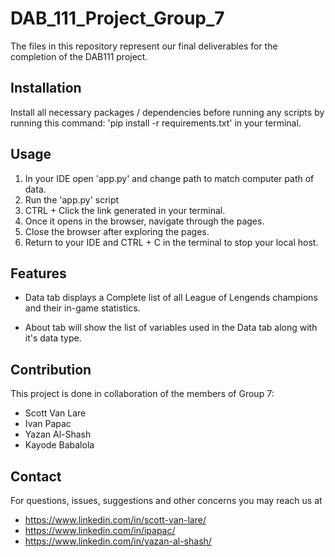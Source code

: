 # DAB_111_Project_Group_7

The files in this repository represent our final deliverables for the completion of the DAB111 project.

##  Installation
Install all necessary packages / dependencies before running any scripts by running this command: 'pip install -r requirements.txt' in your terminal.

## Usage
1. In your IDE open 'app.py' and change path to match computer path of data.
2. Run the 'app.py' script
3. CTRL + Click the link generated in your terminal.
4. Once it opens in the browser, navigate through the pages.
5. Close the browser after exploring the pages.
6. Return to your IDE and CTRL + C in the terminal to stop your local host.


## Features
* Data tab displays a Complete list of all League of Lengends champions and their in-game statistics.

* About tab will show the list of variables used in the Data tab along with it's data type.

## Contribution
This project is done in collaboration of the members of Group 7:

* Scott Van Lare
* Ivan Papac
* Yazan Al-Shash
* Kayode Babalola

## Contact
For questions, issues, suggestions and other concerns you may reach us at
* https://www.linkedin.com/in/scott-van-lare/
* https://www.linkedin.com/in/ipapac/
* https://www.linkedin.com/in/yazan-al-shash/
